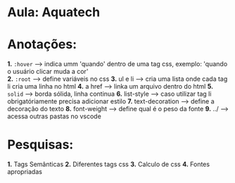 # Aula: Aquatech
# Anotações: 
**1.** `:hover` --> indica umm 'quando' dentro de uma tag css, exemplo: 'quando o usuário clicar muda a cor' <br>
**2.** `:root` --> define variáveis no css 
**3.** ul e li --> cria uma lista onde cada tag li cria uma linha no html 
**4.** a href --> linka um arquivo dentro do html 
**5.** `solid` --> borda sólida, linha continua 
**6.** list-style --> caso utilizar tag li obrigatóriamente precisa adicionar estilo 
**7.** text-decoration --> define a decoração do texto 
**8.** font-weight --> define qual é o peso da fonte 
**9.** ../ --> acessa outras pastas no vscode 

# Pesquisas:
**1.** Tags Semânticas
**2.** Diferentes tags css
**3.** Calculo de css
**4.** Fontes apropriadas 
